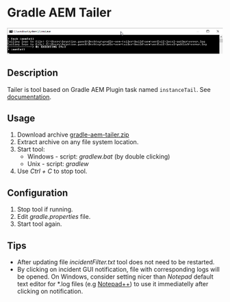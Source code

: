 # Gradle AEM Tailer

<p align="center">
  <img src="docs/screenshot.png" alt="Gradle AEM Tailer"/>
</p>

## Description

Tailer is tool based on Gradle AEM Plugin task named `instanceTail`. See [documentation](../../README.md#task-instanceTail).

## Usage

1. Download archive [gradle-aem-tailer.zip](https://github.com/Cognifide/gradle-aem-plugin/raw/master/dists/gradle-aem-tailer.zip)
2. Extract archive on any file system location.
3. Start tool:
    * Windows - script: *gradlew.bat* (by double clicking)
    * Unix - script: *gradlew*
4. Use *Ctrl + C* to stop tool.


## Configuration

1. Stop tool if running.
2. Edit *gradle.properties* file.
3. Start tool again.

## Tips

* After updating file *incidentFilter.txt* tool does not need to be restarted.
* By clicking on incident GUI notification, file with corresponding logs will be opened. On Windows, consider setting nicer than *Notepad* default text editor for *.log files (e.g [Notepad++](https://notepad-plus-plus.org)) to use it immediatelly after clicking on notification.